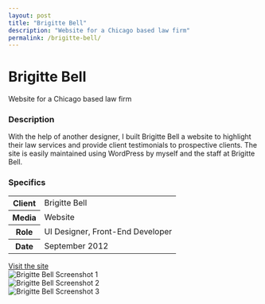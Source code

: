 ```yaml
---
layout: post
title: "Brigitte Bell"
description: "Website for a Chicago based law firm"
permalink: /brigitte-bell/
---
```


<div class="masthead bg-gradient">
	<div class="grid-frame soft-double-sides soft-triple-sides@md soft-double-top soft-triple-bottom">
		<h1 class="masthead-title flush soft-half-top">Brigitte Bell</h1>
		<p class="masthead-lead flush">Website for a Chicago based law firm</p>
	</div>
</div>
<section class="border-bottom-gray">
	<div class="grid-frame soft-sides hard@md">
		<div class="col-group">
			<div class="col hard-bottom soft-triple-bottom@md">
				<h3>Description</h3>
				<p>With the help of another designer, I built Brigitte Bell a website to highlight their law services and provide client testimonials to prospective clients. The site is easily maintained using WordPress by myself and the staff at Brigitte Bell.</p>
			</div>
			<div class="col soft-double-top soft-triple-top@md 1/3@md">
				<h3>Specifics</h3>
				<table>
					<tbody>
						<tr>
							<th>Client</th>
							<td>Brigitte Bell</td>
						</tr>
						<tr>
							<th>Media</th>
							<td>Website</td>
						</tr>
						<tr>
							<th>Role</th>
							<td>UI Designer, Front-End Developer</td>
						</tr>
						<tr>
							<th>Date</th>
							<td>September 2012</td>
						</tr>
					</tbody>
				</table>
				<a class="button button--inverted push-top" href="http://brigittebell.com">Visit the site</a>
			</div>
		</div>
	</div>
</section>
<section class="border-bottom-gray bg-silver@md">
	<div class="grid-frame soft-triple-ends soft-double-sides soft-triple-sides@md">
		<div class="grid grid-with-gutter">
			<div class="grid-cell">
				<img src="https://jessetrippecdn.appspot.com/images/brigitte-1.png" alt="Brigitte Bell Screenshot 1" class="project-img">
				<div class="grid grid-with-gutter">
					<div class="grid-cell 1/2@md">
						<img src="https://jessetrippecdn.appspot.com/images/brigitte-2.png" alt="Brigitte Bell Screenshot 2" class="project-img flush-bottom@md">
					</div>
					<div class="grid-cell 1/2@md">
						<img src="https://jessetrippecdn.appspot.com/images/brigitte-3.png" alt="Brigitte Bell Screenshot 3" class="project-img flush-bottom">
					</div>
				</div>
			</div>
		</div>
	</div>
</section>
